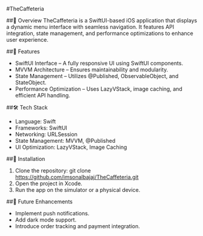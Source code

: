 #TheCaffeteria

##📌 Overview
TheCaffeteria is a SwiftUI-based iOS application that displays a dynamic menu interface with seamless navigation. It features API integration, state management, and performance optimizations to enhance user experience.

##🚀 Features
* SwiftUI Interface – A fully responsive UI using SwiftUI components.
* MVVM Architecture – Ensures maintainability and modularity.
* State Management – Utilizes @Published, ObservableObject, and StateObject.
* Performance Optimization – Uses LazyVStack, image caching, and efficient API handling.


##🛠️ Tech Stack
* Language: Swift
* Frameworks: SwiftUI
* Networking: URLSession
* State Management: MVVM, @Published
* UI Optimization: LazyVStack, Image Caching

##📲 Installation
1. Clone the repository: git clone https://github.com/imsonalbajaj/TheCaffeteria.git
2. Open the project in Xcode.
3. Run the app on the simulator or a physical device.

##📌 Future Enhancements
* Implement push notifications.
* Add dark mode support.
* Introduce order tracking and payment integration.

